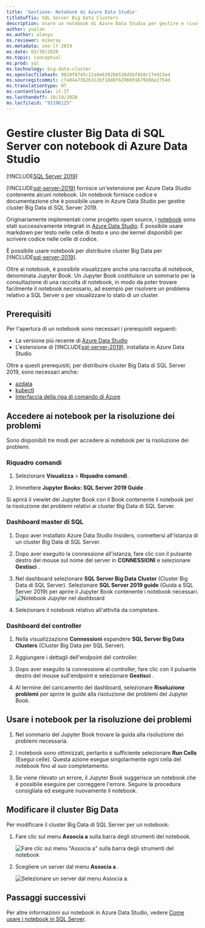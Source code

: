 ```yaml
---
title: 'Gestione: Notebook di Azure Data Studio'
titleSuffix: SQL Server Big Data Clusters
description: Usare un notebook di Azure Data Studio per gestire e risolvere problemi relativi a un cluster Big Data di SQL Server.
author: yualan
ms.author: alanyu
ms.reviewer: mikeray
ms.metadata: seo-lt-2019
ms.date: 03/30/2020
ms.topic: conceptual
ms.prod: sql
ms.technology: big-data-cluster
ms.openlocfilehash: 9020f8745c22a9e6382b6538d5bf650c17e923e4
ms.sourcegitcommit: cfa04a73b26312bf18d8f6296891679166e2754d
ms.translationtype: HT
ms.contentlocale: it-IT
ms.lasthandoff: 10/19/2020
ms.locfileid: "92196125"
---
```

# <a name="manage-sql-server-big-data-clusters-with-azure-data-studio-notebooks"></a>Gestire cluster Big Data di SQL Server con notebook di Azure Data Studio

[!INCLUDE[SQL Server 2019](../includes/applies-to-version/sqlserver2019.md)]

[!INCLUDE[sql-server-2019](../includes/sssqlv15-md.md)] fornisce un'estensione per Azure Data Studio contenente alcuni notebook. Un notebook fornisce codice e documentazione che è possibile usare in Azure Data Studio per gestire cluster Big Data di SQL Server 2019.

Originariamente implementati come progetto open source, i [notebook](../azure-data-studio/notebooks/notebooks-guidance.md) sono stati successivamente integrati in [Azure Data Studio](../azure-data-studio/download-azure-data-studio.md). È possibile usare markdown per testo nelle celle di testo e uno dei kernel disponibili per scrivere codice nelle celle di codice.

È possibile usare notebook per distribuire cluster Big Data per [!INCLUDE[sql-server-2019](../includes/sssqlv15-md.md)].

Oltre ai notebook, è possibile visualizzare anche una raccolta di notebook, denominata Jupyter Book. Un Jupyter Book costituisce un sommario per la consultazione di una raccolta di notebook, in modo da poter trovare facilmente il notebook necessario, ad esempio per risolvere un problema relativo a SQL Server o per visualizzare lo stato di un cluster.

## <a name="prerequisites"></a>Prerequisiti

Per l'apertura di un notebook sono necessari i prerequisiti seguenti:

* La versione più recente di [Azure Data Studio](../azure-data-studio/download-azure-data-studio.md)
* L'estensione di [!INCLUDE[sql-server-2019](../includes/sssqlv15-md.md)], installata in Azure Data Studio

Oltre a questi prerequisiti, per distribuire cluster Big Data di SQL Server 2019, sono necessari anche:

* [azdata](../azdata/install/deploy-install-azdata.md)
* [kubectl](https://kubernetes.io/docs/tasks/tools/install-kubectl/#install-kubectl-binary-using-native-package-management)
* [Interfaccia della riga di comando di Azure](/cli/azure/install-azure-cli)

## <a name="access-troubleshooting-notebooks"></a>Accedere ai notebook per la risoluzione dei problemi

Sono disponibili tre modi per accedere ai notebook per la risoluzione dei problemi.

### <a name="command-palette"></a>Riquadro comandi

1. Selezionare **Visualizza** > **Riquadro comandi** .

2. Immettere **Jupyter Books: SQL Server 2019 Guide** .

Si aprirà il viewlet dei Jupyter Book con il Book contenente il notebook per la risoluzione dei problemi relativi ai cluster Big Data di SQL Server.

### <a name="sql-master-dashboard"></a>Dashboard master di SQL

1. Dopo aver installato Azure Data Studio Insiders, connettersi all'istanza di un cluster Big Data di SQL Server.

2. Dopo aver eseguito la connessione all'istanza, fare clic con il pulsante destro del mouse sul nome del server in **CONNESSIONI** e selezionare **Gestisci** .

3. Nel dashboard selezionare **SQL Server Big Data Cluster** (Cluster Big Data di SQL Server). Selezionare **SQL Server 2019 guide** (Guida a SQL Server 2019) per aprire il Jupyter Book contenente i notebook necessari.
    ![Notebook Jupyter nel dashboard](media/manage-notebooks/jupyter-book-button.png)

4. Selezionare il notebook relativo all'attività da completare.

### <a name="controller-dashboard"></a>Dashboard del controller

1. Nella visualizzazione **Connessioni** espandere **SQL Server Big Data Clusters** (Cluster Big Data per SQL Server).

2. Aggiungere i dettagli dell'endpoint del controller.

3. Dopo aver eseguito la connessione al controller, fare clic con il pulsante destro del mouse sull'endpoint e selezionare **Gestisci** .

4. Al termine del caricamento del dashboard, selezionare **Risoluzione problemi** per aprire le guide alla risoluzione dei problemi del Jupyter Book.

## <a name="use-troubleshooting-notebooks"></a>Usare i notebook per la risoluzione dei problemi

1. Nel sommario del Jupyter Book trovare la guida alla risoluzione dei problemi necessaria.

2. I notebook sono ottimizzati, pertanto è sufficiente selezionare **Run Cells** (Esegui celle). Questa azione esegue singolarmente ogni cella del notebook fino al suo completamento.

3. Se viene rilevato un errore, il Jupyter Book suggerisce un notebook che è possibile eseguire per correggere l'errore. Seguire la procedura consigliata ed eseguire nuovamente il notebook.

## <a name="change-the-big-data-cluster"></a>Modificare il cluster Big Data

Per modificare il cluster Big Data di SQL Server per un notebook:

1. Fare clic sul menu **Associa a** sulla barra degli strumenti del notebook.

   ![Fare clic sul menu "Associa a" sulla barra degli strumenti del notebook](./media/notebooks-how-to-manage/select-attach-to-1.png)

2. Scegliere un server dal menu **Associa a** .

   ![Selezionare un server dal menu Associa a.](./media/notebooks-how-to-manage/select-attach-to-2.png)

## <a name="next-steps"></a>Passaggi successivi

Per altre informazioni sui notebook in Azure Data Studio, vedere [Come usare i notebook in SQL Server](../azure-data-studio/notebooks/notebooks-guidance.md).
